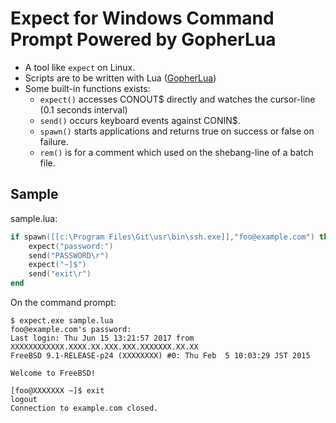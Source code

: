 Expect for Windows Command Prompt Powered by GopherLua
=======================================================

- A tool like `expect` on Linux.
- Scripts are to be written with Lua ([GopherLua](https://github.com/yuin/gopher-lua))
- Some built-in functions exists:
    - `expect()` accesses CONOUT$ directly and watches the cursor-line (0.1 seconds interval)
    - `send()` occurs keyboard events against CONIN$.
    - `spawn()` starts applications and returns true on success or false on failure.
    - `rem()` is for a comment which used on the shebang-line of a batch file.

Sample
------

sample.lua:

```sample.lua
if spawn([[c:\Program Files\Git\usr\bin\ssh.exe]],"foo@example.com") then
    expect("password:")
    send("PASSWORD\r")
    expect("~]$")
    send("exit\r")
end
```

On the command prompt:

```console
$ expect.exe sample.lua
foo@example.com's password:
Last login: Thu Jun 15 13:21:57 2017 from XXXXXXXXXXXX.XXXX.XX.XXX.XXX.XXXXXXX.XX.XX
FreeBSD 9.1-RELEASE-p24 (XXXXXXXX) #0: Thu Feb  5 10:03:29 JST 2015

Welcome to FreeBSD!

[foo@XXXXXXX ~]$ exit
logout
Connection to example.com closed.
```
